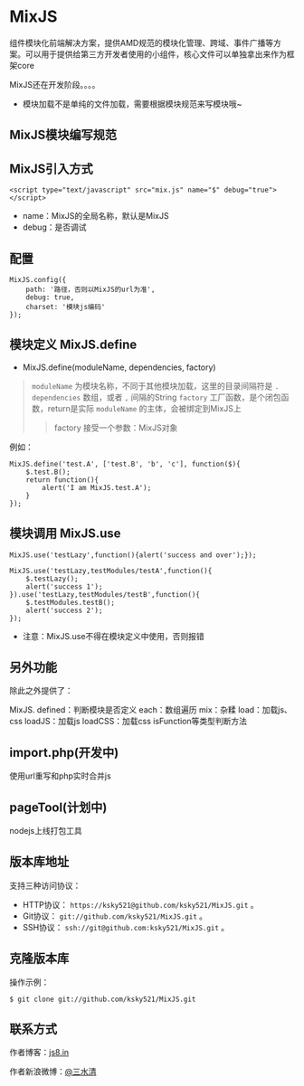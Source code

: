 MixJS
=====

组件模块化前端解决方案，提供AMD规范的模块化管理、跨域、事件广播等方案。可以用于提供给第三方开发者使用的小组件，核心文件可以单独拿出来作为框架core

MixJS还在开发阶段。。。。

* 模块加载不是单纯的文件加载，需要根据模块规范来写模块哦~

## MixJS模块编写规范

## MixJS引入方式

	<script type="text/javascript" src="mix.js" name="$" debug="true"></script>

* name：MixJS的全局名称，默认是MixJS
* debug：是否调试

## 配置

	MixJS.config({
		path: '路径，否则以MixJS的url为准',
		debug: true,
		charset: '模块js编码'
	});

## 模块定义 MixJS.define

* MixJS.define(moduleName, dependencies, factory)

> `moduleName` 为模块名称，不同于其他模块加载，这里的目录间隔符是 `.`
> `dependencies` 数组，或者 `,` 间隔的String
> `factory` 工厂函数，是个闭包函数，return是实际 `moduleName` 的主体，会被绑定到MixJS上
>> factory 接受一个参数：MixJS对象

例如：

	MixJS.define('test.A', ['test.B', 'b', 'c'], function($){
		$.test.B();
		return function(){
			alert('I am MixJS.test.A');
		}
	});

## 模块调用 MixJS.use
	
    MixJS.use('testLazy',function(){alert('success and over');});

    MixJS.use('testLazy,testModules/testA',function(){
        $.testLazy();
        alert('success 1');
    }).use('testLazy,testModules/testB',function(){
        $.testModules.testB();
        alert('success 2');
    });

* 注意：MixJS.use不得在模块定义中使用，否则报错

## 另外功能

除此之外提供了：

  MixJS.
	defined：判断模块是否定义
	each：数组遍历
	mix：杂糅
	load：加载js、css
	loadJS：加载js
	loadCSS：加载css
	isFunction等类型判断方法

## import.php(开发中)
	
使用url重写和php实时合并js

## pageTool(计划中)

nodejs上线打包工具

## 版本库地址

支持三种访问协议：

* HTTP协议： `https://ksky521@github.com/ksky521/MixJS.git` 。
* Git协议： `git://github.com/ksky521/MixJS.git` 。
* SSH协议： `ssh://git@github.com:ksky521/MixJS.git` 。

## 克隆版本库

操作示例：

    $ git clone git://github.com/ksky521/MixJS.git
	
## 联系方式

作者博客：[js8.in](http://js8.in)

作者新浪微博：[@三水清](http://weibo.com/sanshuiqing)